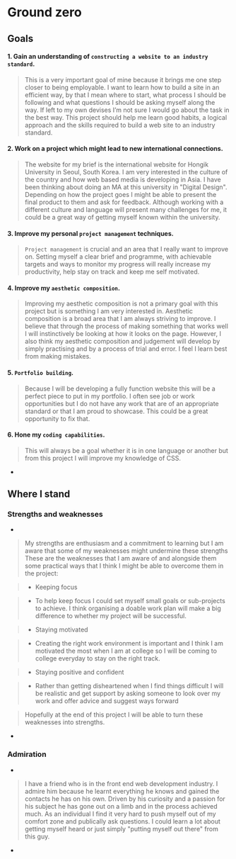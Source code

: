 # Ground zero

## Goals

#### 1. Gain an understanding of `constructing a website to an industry standard`.

  
> This is a very important goal of mine because it brings me one step closer to being employable. I want to learn how to build a site in an efficient way, by that I mean where to start, what process I should be following and what questions I should be asking myself along the way. If left to my own devises I’m not sure I would go about the task in the best way. This project should help me learn good habits, a logical approach and the skills required to build a web site to an industry standard.



#### 2. Work on a project which might lead to new international connections.   


> The website for my brief is the international website for  Hongik University in Seoul, South Korea. I am very interested in the culture of the country and how web based media is developing in Asia.  I have been thinking about doing an MA at this university in "Digital Design". Depending on how the project goes I might be able to present the final product to them and ask for feedback.  Although working with a different culture and language will present many challenges for me, it could be a great way of getting myself known within the university.


#### 3. Improve my personal `project management` techniques.

> `Project management` is crucial and an area that I really want to improve on.  Setting myself a clear brief and programme, with achievable targets and ways to monitor my progress will really increase my productivity, help stay on track and keep me self motivated.   

#### 4. Improve my `aesthetic composition`.


> Improving my aesthetic composition is not a primary goal with this project but is something I am very interested in. Aesthetic composition is a broad area that I am always striving to improve.  I believe that through the process of making something that works well I will instinctively be looking at how it looks on the page.  However, I also think my aesthetic composition and judgement will develop by simply practising and by a process of trial and error. I feel I learn best from making mistakes.


#### 5. `Portfolio building`.


> Because I will be developing a fully function website this will be a perfect piece to put in my portfolio. I often see job or work opportunities but I do not have any work that are of an appropriate standard or that I am proud to showcase.  This could be a great opportunity to fix that.

#### 6. Hone my `coding capabilities`.


> This will always be a goal whether it is in one language or another but from this project I will improve my knowledge of CSS. 

-
## Where I stand

### Strengths and weaknesses
-
> My strengths are enthusiasm and a commitment to learning but I am aware that some of my weaknesses might undermine these strengths
> These are the weaknesses that I am aware of and alongside them some practical ways that I think I might be able to overcome them in the project: 

> * Keeping focus

> 	* To help keep focus I could set myself small goals or sub-projects to achieve. I think organising a doable work plan will make a big difference to whether my project will be successful.


> * Staying motivated

> 	* Creating the right work environment is important and I think I am motivated the most when I am at college so I will be coming to college everyday to stay on the right track.

> * Staying positive and confident 

>   * Rather than getting disheartened when I find things difficult I will be realistic and get support by asking someone to look over my work and offer advice and suggest ways forward


> Hopefully at the end of this project I will be able to turn these weaknesses into strengths.

-

### Admiration
-

> I have a friend who is in the front end web development industry. I admire him because he learnt everything he knows and gained the contacts he has on his own.  Driven by his curiosity and a passion for his subject he has gone out on a limb and in the process achieved much.  As an individual I find it very hard to push myself out of my comfort zone and publically ask questions. I could learn a lot about getting myself heard or just simply "putting myself out there" from this guy.

-


